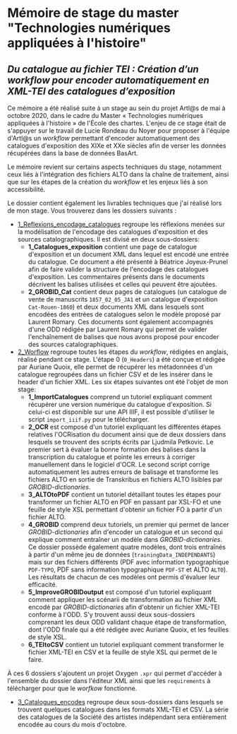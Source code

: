 # Mémoire de stage du master "Technologies numériques appliquées à l'histoire"

## _Du catalogue au fichier TEI : Création d’un workflow pour encoder automatiquement en XML-TEI des catalogues d’exposition_

Ce mémoire a été réalisé suite à un stage au sein du projet Artl@s de mai à octobre 2020, dans le cadre du Master « Technologies numériques appliquées à l'histoire » de l'École des chartes. L'enjeu de ce stage était de s'appuyer sur le travail de Lucie Rondeau du Noyer pour proposer à l'équipe d'Artl@s un _workflow_ permettant d'encoder automatiquement des catalogues d'exposition des XIXe et XXe siècles afin de verser les données récupérées dans la base de données BasArt. 

Le mémoire revient sur certains aspects techniques du stage, notamment ceux liés à l'intégration des fichiers ALTO dans la chaîne de traitement, ainsi que sur les étapes de la création du _workflow_ et les enjeux liés à son accessibilité.

Le dossier contient également les livrables techniques que j'ai réalisé lors de mon stage. Vous trouverez dans les dossiers suivants :
  - [1_Reflexions_encodage_catalogues](https://github.com/carolinecorbieres/Memoire_TNAH/tree/master/1_Reflexions_encodage_catalogues) regroupe les réflexions menées sur la modélisation de l'encodage des catalogues d'exposition et des sources catalographiques. Il est divisé en deux sous-dossiers:
    - **1_Catalogues_exposition** contient une page de catalogue d'exposition et un document XML dans lequel est encodé une entrée du catalogue. Ce document a été présenté à Béatrice Joyeux-Prunel afin de faire valider la structure de l'encodage des catalogues d'exposition. Les commentaires présents dans le documents décrivent les balises utilisées et celles qui peuvent être ajoutées. 
    - **2_GROBID_Cat** contient deux pages de catalogues (un catalogue de vente de manuscrits `1857_02_05_JA1` et un catalogue d'exposition `Cat-Rouen-1860`) et deux documents XML dans lesquels sont encodées des entrées de catalogues selon le modèle proposé par Laurent Romary. Ces documents sont également accompagnés d'une ODD rédigée par Laurent Romary qui permet de valider l'enchaînement de balises que nous avons proposé pour encoder des sources catalographiques.  
  - [2_Worflow](https://github.com/carolinecorbieres/Memoire_TNAH/tree/master/2_Workflow) regroupe toutes les étapes du _workflow_, rédigées en anglais, réalisé pendant ce stage. L'étape 0 (`0_Headers`) a été conçue et rédigée par Auriane Quoix, elle permet de récupérer les métadonnées d'un catalogue regroupées dans un fichier CSV et de les insérer dans le header d'un fichier XML. Les six étapes suivantes ont été l'objet de mon stage:
    - **1_ImportCatalogues** comprend un tutoriel expliquant comment récupérer une version numérique du catalogue d'exposition. Si celui-ci est disponible sur une API IIIF, il est possible d'utiliser le script `import_iiif.py` pour le télécharger. 
    - **2_OCR** est composé d'un tutoriel expliquant les différentes étapes relatives l'OCRisation du document ainsi que de deux dossiers dans lesquels se trouvent des scripts écrits par Ljudmila Petkovic. Le premier sert à évaluer la bonne formation des balises dans la transcription du catalogue et pointe les erreurs à corriger manuellement dans le logiciel d'OCR. Le second script corrige automatiquement les autres erreurs de balisage et transforme les fichiers ALTO en sortie de Transkribus en fichiers ALTO lisibles par _GROBID-dictionaries_.
    - **3_ALTOtoPDF** contient un tutoriel détaillant toutes les étapes pour transformer un fichier ALTO en PDF en passant par XSL-FO et une feuille de style XSL permettant d'obtenir un fichier FO à partir d'un fichier ALTO.
    - **4_GROBID** comprend deux tutoriels, un premier qui permet de lancer _GROBID-dictionaries_ afin d'encoder un catalogue et un second qui explique comment entraîner un modèle dans _GROBID-dictionaries_. Ce dossier possède également quatre modèles, dont trois entraînés à partir d'un même jeu de données (`trainingData_INDEPENDANTS`) mais sur des fichiers différents (PDF avec information typographique `PDF-TYPO`, PDF sans information typographique `PDF-ST` et ALTO `ALTO`). Les résultats de chacun de ces modèles ont permis d'évaluer leur efficacité. 
    - **5_ImproveGROBIDoutput** est composé d'un tutoriel expliquant comment appliquer les scénarii de transformation au fichier XML encodé par _GROBID-dictionaries_ afin d'obtenir un fichier XML-TEI conforme à l'ODD. S'y trouvent aussi deux sous-dossiers comprenant les deux ODD validant chaque étape de transformation, dont l'ODD finale qui a été rédigée avec Auriane Quoix, et les feuilles de style XSL. 
    - **6_TEItoCSV** contient un tutoriel expliquant comment transformer le fichier XML-TEI en CSV et la feuille de style XSL qui permet de le faire. 
    
  À ces 6 dossiers s'ajoutent un projet Oxygen `.xpr` qui permet d'accéder à l'ensemble du dossier dans l'éditeur XML ainsi que les `requirements` à télécharger pour que le _worfkow_ fonctionne. 
  - [3_Catalogues_encodes](https://github.com/carolinecorbieres/Memoire_TNAH/tree/master/3_Catalogues_encodes) regroupe deux sous-dossiers dans lesquels se trouvent quelques catalogues dans les formats XML-TEI et CSV. La série des catalogues de la Société des artistes indépendant sera entièrement encodée au cours du mois d'octobre. 
